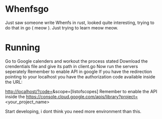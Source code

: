 # Whenfsgo

Just saw someone write Whenfs in rust, looked quite interesting, trying to do that in go ( meow ).
Just trying to learn meow meow.

# Running

Go to Google calenders and workout the process stated
Download the crendentials file and give its path in client.go
Now run the servers seperately
Remember to enable API in google
If you have the redirection pointing to your localhost you have the authorization code available inside the URL:

<http://localhost/?code=><copethiscodetotheconsole>&scope=[listofscopes]
Remember to enable the API inside the <https://console.cloud.google.com/apis/library?project=><your_project_name>

Start developing, i dont think you need more environment than this.
